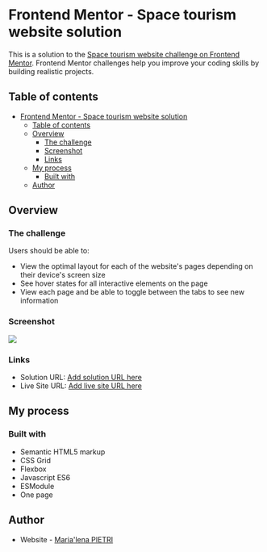 # Frontend Mentor - Space tourism website solution

This is a solution to the [Space tourism website challenge on Frontend Mentor](https://www.frontendmentor.io/challenges/space-tourism-multipage-website-gRWj1URZ3). Frontend Mentor challenges help you improve your coding skills by building realistic projects. 

## Table of contents

- [Frontend Mentor - Space tourism website solution](#frontend-mentor---space-tourism-website-solution)
  - [Table of contents](#table-of-contents)
  - [Overview](#overview)
    - [The challenge](#the-challenge)
    - [Screenshot](#screenshot)
    - [Links](#links)
  - [My process](#my-process)
    - [Built with](#built-with)
  - [Author](#author)


## Overview

### The challenge

Users should be able to:

- View the optimal layout for each of the website's pages depending on their device's screen size
- See hover states for all interactive elements on the page
- View each page and be able to toggle between the tabs to see new information

### Screenshot

![](./Screenshot.jpg)


### Links

- Solution URL: [Add solution URL here](https://github.com/marialena31/space-tourism)
- Live Site URL: [Add live site URL here](https://determined-swanson-7b3a13.netlify.app/)

## My process

### Built with

- Semantic HTML5 markup
- CSS Grid
- Flexbox
- Javascript ES6
- ESModule
- One page


## Author

- Website - [Maria'lena PIETRI]()